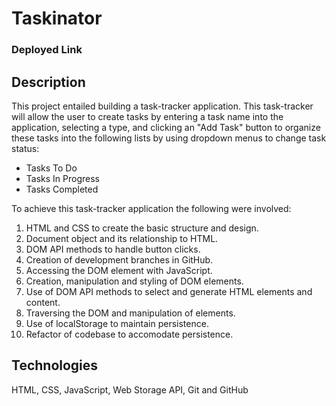 # Taskinator

### Deployed Link

## Description

This project entailed building a task-tracker application. This task-tracker will allow the user to create tasks by entering a task name into the application, selecting a type, and clicking an "Add Task" button to organize these tasks into the following lists by using dropdown menus to change task status:
- Tasks To Do
- Tasks In Progress
- Tasks Completed

To achieve this task-tracker application the following were involved:
1. HTML and CSS to create the basic structure and design.
2. Document object and its relationship to HTML.
3. DOM API methods to handle button clicks.
4. Creation of development branches in GitHub.
5. Accessing the DOM element with JavaScript.
6. Creation, manipulation and styling of DOM elements.
7. Use of DOM API methods to select and generate HTML elements and content. 
8. Traversing the DOM and manipulation of elements.
9. Use of localStorage to maintain persistence.
10. Refactor of codebase to accomodate persistence.
## Technologies

HTML, CSS, JavaScript, Web Storage API, Git and GitHub
